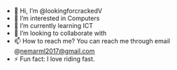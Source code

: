- 👋 Hi, I’m @lookingforcrackedV
- 👀 I’m interested in Computers
- 🌱 I’m currently learning ICT
- 💞️ I’m looking to collaborate with 
- 📫 How to reach me? You can reach me through email @nemarml2017@gmail.com
- ⚡ Fun fact: I love riding fast.

<!---
lookingforcrackedV/lookingforcrackedV is a ✨ special ✨ repository because its `README.md` (this file) appears on your GitHub profile.
You can click the Preview link to take a look at your changes.
--->
